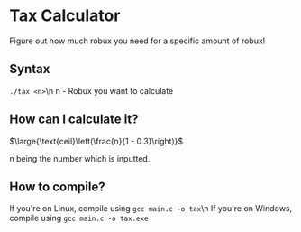 # Tax Calculator

Figure out how much robux you need for a specific amount of robux!

## Syntax
`./tax <n>`\n
n - Robux you want to calculate

## How can I calculate it?

$\large{\text{ceil}\left(\frac{n}{1 - 0.3}\right)}$

n being the number which is inputted.

## How to compile?

If you're on Linux, compile using `gcc main.c -o tax`\n
If you're on Windows, compile using `gcc main.c -o tax.exe`
